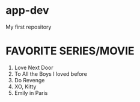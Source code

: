 # app-dev
My first repository

# FAVORITE SERIES/MOVIE 

1. Love Next Door
2. To All the Boys I loved before
3. Do Revenge
4. XO, Kitty
5. Emily in Paris
